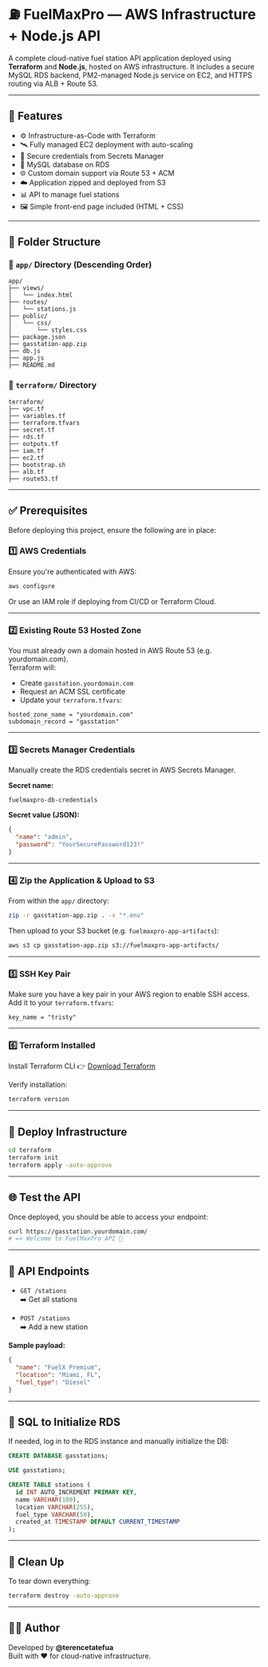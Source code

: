 # ⛽ FuelMaxPro — AWS Infrastructure + Node.js API

A complete cloud-native fuel station API application deployed using **Terraform** and **Node.js**, hosted on AWS infrastructure. It includes a secure MySQL RDS backend, PM2-managed Node.js service on EC2, and HTTPS routing via ALB + Route 53.

---

## 🌟 Features

- ⚙️ Infrastructure-as-Code with Terraform  
- 🛰 Fully managed EC2 deployment with auto-scaling  
- 🔐 Secure credentials from Secrets Manager  
- 💾 MySQL database on RDS  
- 🌐 Custom domain support via Route 53 + ACM  
- ☁️ Application zipped and deployed from S3  
- 📊 API to manage fuel stations  
- 🖼 Simple front-end page included (HTML + CSS)

---

## 📁 Folder Structure

### 📁 `app/` Directory (Descending Order)

```
app/  
├── views/  
│   └── index.html  
├── routes/  
│   └── stations.js  
├── public/  
│   └── css/  
│       └── styles.css  
├── package.json  
├── gasstation-app.zip  
├── db.js  
├── app.js  
├── README.md
```

### 📁 `terraform/` Directory

```
terraform/  
├── vpc.tf  
├── variables.tf  
├── terraform.tfvars  
├── secret.tf  
├── rds.tf  
├── outputs.tf  
├── iam.tf  
├── ec2.tf  
├── bootstrap.sh  
├── alb.tf  
├── route53.tf
```

---

## ✅ Prerequisites

Before deploying this project, ensure the following are in place:

### 1️⃣ AWS Credentials

Ensure you're authenticated with AWS:

```bash
aws configure
```

Or use an IAM role if deploying from CI/CD or Terraform Cloud.

---

### 2️⃣ Existing Route 53 Hosted Zone

You must already own a domain hosted in AWS Route 53 (e.g. yourdomain.com).  
Terraform will:

- Create `gasstation.yourdomain.com`  
- Request an ACM SSL certificate  
- Update your `terraform.tfvars`:

```hcl
hosted_zone_name = "yourdomain.com"
subdomain_record = "gasstation"
```

---

### 3️⃣ Secrets Manager Credentials

Manually create the RDS credentials secret in AWS Secrets Manager.

**Secret name:**
```
fuelmaxpro-db-credentials
```

**Secret value (JSON):**
```json
{
  "name": "admin",
  "password": "YourSecurePassword123!"
}
```

---

### 4️⃣ Zip the Application & Upload to S3

From within the `app/` directory:

```bash
zip -r gasstation-app.zip . -x "*.env"
```

Then upload to your S3 bucket (e.g. `fuelmaxpro-app-artifacts`):

```bash
aws s3 cp gasstation-app.zip s3://fuelmaxpro-app-artifacts/
```

---

### 5️⃣ SSH Key Pair

Make sure you have a key pair in your AWS region to enable SSH access.  
Add it to your `terraform.tfvars`:

```hcl
key_name = "tristy"
```

---

### 6️⃣ Terraform Installed

Install Terraform CLI 👉 [Download Terraform](https://developer.hashicorp.com/terraform/downloads)

Verify installation:

```bash
terraform version
```

---

## 🚀 Deploy Infrastructure

```bash
cd terraform
terraform init
terraform apply -auto-approve
```

---

## 🌐 Test the API

Once deployed, you should be able to access your endpoint:

```bash
curl https://gasstation.yourdomain.com/
# => Welcome to FuelMaxPro API 🚀
```

---

## 📄 API Endpoints

- `GET /stations`  
  ➡️ Get all stations

- `POST /stations`  
  ➡️ Add a new station

**Sample payload:**

```json
{
  "name": "FuelX Premium",
  "location": "Miami, FL",
  "fuel_type": "Diesel"
}
```

---

## 🧠 SQL to Initialize RDS

If needed, log in to the RDS instance and manually initialize the DB:

```sql
CREATE DATABASE gasstations;

USE gasstations;

CREATE TABLE stations (
  id INT AUTO_INCREMENT PRIMARY KEY,
  name VARCHAR(100),
  location VARCHAR(255),
  fuel_type VARCHAR(50),
  created_at TIMESTAMP DEFAULT CURRENT_TIMESTAMP
);
```

---

## 🧹 Clean Up

To tear down everything:

```bash
terraform destroy -auto-approve
```

---

## 👷‍♂️ Author

Developed by **@terencetatefua**  
Built with ❤️ for cloud-native infrastructure.
